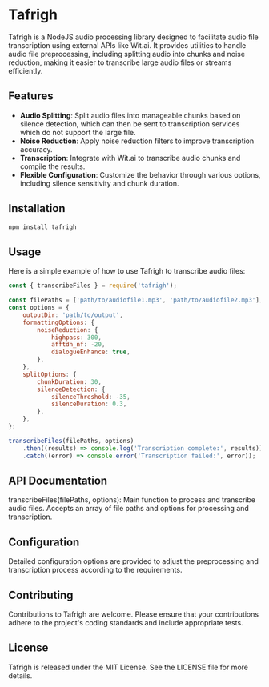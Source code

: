 # Tafrigh

Tafrigh is a NodeJS audio processing library designed to facilitate audio file transcription using external APIs like Wit.ai. It provides utilities to handle audio file preprocessing, including splitting audio into chunks and noise reduction, making it easier to transcribe large audio files or streams efficiently.

## Features

-   **Audio Splitting**: Split audio files into manageable chunks based on silence detection, which can then be sent to transcription services which do not support the large file.
-   **Noise Reduction**: Apply noise reduction filters to improve transcription accuracy.
-   **Transcription**: Integrate with Wit.ai to transcribe audio chunks and compile the results.
-   **Flexible Configuration**: Customize the behavior through various options, including silence sensitivity and chunk duration.

## Installation

```bash
npm install tafrigh
```

## Usage

Here is a simple example of how to use Tafrigh to transcribe audio files:

```javascript
const { transcribeFiles } = require('tafrigh');

const filePaths = ['path/to/audiofile1.mp3', 'path/to/audiofile2.mp3'];
const options = {
    outputDir: 'path/to/output',
    formattingOptions: {
        noiseReduction: {
            highpass: 300,
            afftdn_nf: -20,
            dialogueEnhance: true,
        },
    },
    splitOptions: {
        chunkDuration: 30,
        silenceDetection: {
            silenceThreshold: -35,
            silenceDuration: 0.3,
        },
    },
};

transcribeFiles(filePaths, options)
    .then((results) => console.log('Transcription complete:', results))
    .catch((error) => console.error('Transcription failed:', error));
```

## API Documentation

transcribeFiles(filePaths, options): Main function to process and transcribe audio files. Accepts an array of file paths and options for processing and transcription.

## Configuration

Detailed configuration options are provided to adjust the preprocessing and transcription process according to the requirements.

## Contributing

Contributions to Tafrigh are welcome. Please ensure that your contributions adhere to the project's coding standards and include appropriate tests.

## License

Tafrigh is released under the MIT License. See the LICENSE file for more details.
